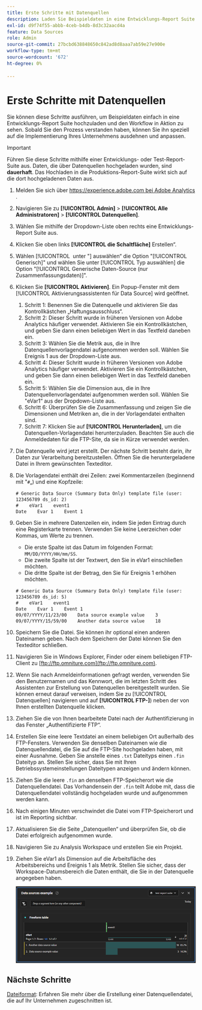 ```yaml
---
title: Erste Schritte mit Datenquellen
description: Laden Sie Beispieldaten in eine Entwicklungs-Report Suite hoch.
exl-id: d9f74f55-abbb-4ceb-b4db-8d3c32aacd4a
feature: Data Sources
role: Admin
source-git-commit: 27bcbd638848650c842ad8d8aaa7ab59e27e900e
workflow-type: tm+mt
source-wordcount: '672'
ht-degree: 0%

---
```


# Erste Schritte mit Datenquellen

Sie können diese Schritte ausführen, um Beispieldaten einfach in eine Entwicklungs-Report Suite hochzuladen und den Workflow in Aktion zu sehen. Sobald Sie den Prozess verstanden haben, können Sie ihn speziell auf die Implementierung Ihres Unternehmens ausdehnen und anpassen.

>[!IMPORTANT]
>
>Führen Sie diese Schritte mithilfe einer Entwicklungs- oder Test-Report-Suite aus. Daten, die über Datenquellen hochgeladen wurden, sind **dauerhaft**. Das Hochladen in die Produktions-Report-Suite wirkt sich auf die dort hochgeladenen Daten aus.

1. Melden Sie sich über [https://experience.adobe.com bei Adobe Analytics &#x200B;](https://experience.adobe.com).
1. Navigieren Sie zu **[!UICONTROL Admin]** > **[!UICONTROL Alle Administratoren]** > **[!UICONTROL Datenquellen]**.
1. Wählen Sie mithilfe der Dropdown-Liste oben rechts eine Entwicklungs-Report Suite aus.
1. Klicken Sie oben links **[!UICONTROL die Schaltfläche]** Erstellen“.
1. Wählen [!UICONTROL &#x200B; unter &quot;] auswählen“ die Option &quot;[!UICONTROL Generisch]&quot; und wählen Sie unter [!UICONTROL Typ auswählen] die Option &quot;[!UICONTROL Generische Daten-Source (nur Zusammenfassungsdaten)]&quot;.
1. Klicken Sie **[!UICONTROL Aktivieren]**. Ein Popup-Fenster mit dem [!UICONTROL Aktivierungsassistenten für Data Source] wird geöffnet.
   1. Schritt 1: Benennen Sie die Datenquelle und aktivieren Sie das Kontrollkästchen „Haftungsausschluss“.
   1. Schritt 2: Dieser Schritt wurde in früheren Versionen von Adobe Analytics häufiger verwendet. Aktivieren Sie ein Kontrollkästchen, und geben Sie dann einen beliebigen Wert in das Textfeld daneben ein.
   1. Schritt 3: Wählen Sie die Metrik aus, die in Ihre Datenquellenvorlagendatei aufgenommen werden soll. Wählen Sie Ereignis 1 aus der Dropdown-Liste aus.
   1. Schritt 4: Dieser Schritt wurde in früheren Versionen von Adobe Analytics häufiger verwendet. Aktivieren Sie ein Kontrollkästchen, und geben Sie dann einen beliebigen Wert in das Textfeld daneben ein.
   1. Schritt 5: Wählen Sie die Dimension aus, die in Ihre Datenquellenvorlagendatei aufgenommen werden soll. Wählen Sie &quot;eVar1“ aus der Dropdown-Liste aus.
   1. Schritt 6: Überprüfen Sie die Zusammenfassung und zeigen Sie die Dimensionen und Metriken an, die in der Vorlagendatei enthalten sind.
   1. Schritt 7: Klicken Sie auf **[!UICONTROL Herunterladen]**, um die Datenquellen-Vorlagendatei herunterzuladen. Beachten Sie auch die Anmeldedaten für die FTP-Site, da sie in Kürze verwendet werden.
1. Die Datenquelle wird jetzt erstellt. Der nächste Schritt besteht darin, ihr Daten zur Verarbeitung bereitzustellen. Öffnen Sie die heruntergeladene Datei in Ihrem gewünschten Texteditor.
1. Die Vorlagendatei enthält drei Zeilen: zwei Kommentarzeilen (beginnend mit &quot;`#`„) und eine Kopfzeile:

   ```text
   # Generic Data Source (Summary Data Only) template file (user: 123456789 ds_id: 2)
   #    eVar1    event1
   Date    Evar 1    Event 1
   ```

1. Geben Sie in mehrere Datenzeilen ein, indem Sie jeden Eintrag durch eine Registerkarte trennen. Verwenden Sie keine Leerzeichen oder Kommas, um Werte zu trennen.
   * Die erste Spalte ist das Datum im folgenden Format: `MM/DD/YYYY/HH/mm/SS`.
   * Die zweite Spalte ist der Textwert, den Sie in eVar1 einschließen möchten.
   * Die dritte Spalte ist der Betrag, den Sie für Ereignis 1 erhöhen möchten.

   ```text
   # Generic Data Source (Summary Data Only) template file (user: 123456789 ds_id: 5)
   #    eVar1    event1
   Date    Evar 1    Event 1
   09/07/YYYY/11/23/00    Data source example value    3
   09/07/YYYY/15/59/00    Another data source value    18
   ```

1. Speichern Sie die Datei. Sie können ihr optional einen anderen Dateinamen geben. Nach dem Speichern der Datei können Sie den Texteditor schließen.
1. Navigieren Sie in Windows Explorer, Finder oder einem beliebigen FTP-Client zu [ftp://ftp.omniture.com](ftp://ftp.omniture.com).
1. Wenn Sie nach Anmeldeinformationen gefragt werden, verwenden Sie den Benutzernamen und das Kennwort, die im letzten Schritt des Assistenten zur Erstellung von Datenquellen bereitgestellt wurden. Sie können erneut darauf verweisen, indem Sie zu [!UICONTROL Datenquellen] navigieren und auf **[!UICONTROL FTP-]**) neben der von Ihnen erstellten Datenquelle klicken.
1. Ziehen Sie die von Ihnen bearbeitete Datei nach der Authentifizierung in das Fenster „Authentifizierte FTP“.
1. Erstellen Sie eine leere Textdatei an einem beliebigen Ort außerhalb des FTP-Fensters. Verwenden Sie denselben Dateinamen wie die Datenquellendatei, die Sie auf die FTP-Site hochgeladen haben, mit einer Ausnahme. Geben Sie anstelle eines `.txt` Dateityps einen `.fin` Dateityp an. Stellen Sie sicher, dass Sie mit Ihren Betriebssystemeinstellungen Dateitypen anzeigen und ändern können.
1. Ziehen Sie die leere `.fin` an denselben FTP-Speicherort wie die Datenquellendatei. Das Vorhandensein der `.fin` teilt Adobe mit, dass die Datenquellendatei vollständig hochgeladen wurde und aufgenommen werden kann.
1. Nach einigen Minuten verschwindet die Datei vom FTP-Speicherort und ist im Reporting sichtbar.
1. Aktualisieren Sie die Seite „Datenquellen“ und überprüfen Sie, ob die Datei erfolgreich aufgenommen wurde.
1. Navigieren Sie zu Analysis Workspace und erstellen Sie ein Projekt.
1. Ziehen Sie eVar1 als Dimension auf die Arbeitsfläche des Arbeitsbereichs und Ereignis 1 als Metrik. Stellen Sie sicher, dass der Workspace-Datumsbereich die Daten enthält, die Sie in der Datenquelle angegeben haben.

   ![Beispielbericht](assets/success-report.png)

## Nächste Schritte

[Dateiformat](file-format.md): Erfahren Sie mehr über die Erstellung einer Datenquellendatei, die auf Ihr Unternehmen zugeschnitten ist.
